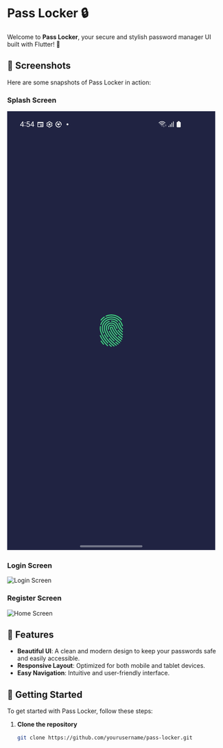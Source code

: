 # Pass Locker 🔒

Welcome to **Pass Locker**, your secure and stylish password manager UI built with Flutter! 🚀

## 📱 Screenshots

Here are some snapshots of Pass Locker in action:

### Splash Screen

![Home Screen](./assets/readme-assets/splash.jpg)

### Login Screen

![Login Screen](./assets/readme-assets/login.png)

### Register Screen

![Home Screen](./assets/readme-assets/register.png)

## 🎨 Features

- **Beautiful UI**: A clean and modern design to keep your passwords safe and easily accessible.
- **Responsive Layout**: Optimized for both mobile and tablet devices.
- **Easy Navigation**: Intuitive and user-friendly interface.

## 🚀 Getting Started

To get started with Pass Locker, follow these steps:

1. **Clone the repository**
   ```sh
   git clone https://github.com/yourusername/pass-locker.git
   ```
